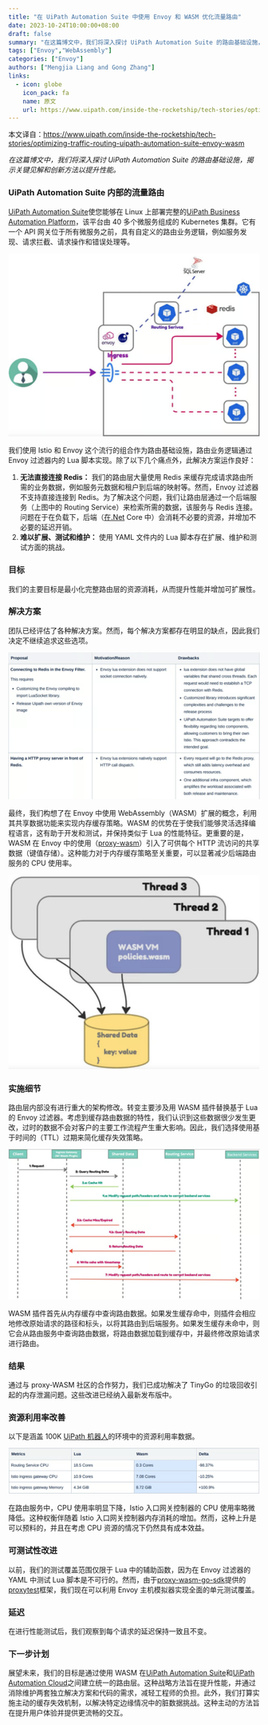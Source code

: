 ```yaml
---
title: "在 UiPath Automation Suite 中使用 Envoy 和 WASM 优化流量路由"
date: 2023-10-24T10:00:00+08:00
draft: false
summary: "在这篇博文中，我们将深入探讨 UiPath Automation Suite 的路由基础设施，揭示关键见解和创新方法以提升性能。"
tags: ["Envoy","WebAssembly"]
categories: ["Envoy"]
authors: ["Mengjia Liang and Gong Zhang"]
links:
  - icon: globe
    icon_pack: fa
    name: 原文
    url: https://www.uipath.com/inside-the-rocketship/tech-stories/optimizing-traffic-routing-uipath-automation-suite-envoy-wasm
---
```


本文译自：<https://www.uipath.com/inside-the-rocketship/tech-stories/optimizing-traffic-routing-uipath-automation-suite-envoy-wasm>

*在这篇博文中，我们将深入探讨 UiPath Automation Suite 的路由基础设施，揭示关键见解和创新方法以提升性能。*

### **UiPath Automation Suite 内部的流量路由**

[UiPath Automation Suite](https://www.uipath.com/product/automation-suite)使您能够在 Linux 上部署完整的[UiPath Business Automation Platform](https://www.uipath.com/product)，该平台由 40 多个微服务组成的 Kubernetes 集群。它有一个 API 网关位于所有微服务之前，具有自定义的路由业务逻辑，例如服务发现、请求拦截、请求操作和错误处理等。

![](1.png)

我们使用 Istio 和 Envoy 这个流行的组合作为路由基础设施，路由业务逻辑通过 Envoy 过滤器内的 Lua 脚本实现。除了以下几个痛点外，此解决方案运作良好：

1. **无法直接连接 Redis：** 我们的路由层大量使用 Redis 来缓存完成请求路由所需的业务数据，例如服务元数据和租户到后端的映射等。然而，Envoy 过滤器不支持直接连接到 Redis。为了解决这个问题，我们让路由层通过一个后端服务（上图中的 Routing Service）来检索所需的数据，该服务与 Redis 连接。问题在于在负载下，后端（[在.Net](http://xn--3ds.net/) Core 中）会消耗不必要的资源，并增加不必要的延迟开销。
2. **难以扩展、测试和维护：** 使用 YAML 文件内的 Lua 脚本存在扩展、维护和测试方面的挑战。

### **目标**

我们的主要目标是最小化完整路由层的资源消耗，从而提升性能并增加可扩展性。

### **解决方案**

团队已经评估了各种解决方案。然而，每个解决方案都存在明显的缺点，因此我们决定不继续追求这些选项。

![表格：提到了提案、原因和缺点](2.png)

最终，我们构想了在 Envoy 中使用 WebAssembly（WASM）扩展的概念，利用其共享数据功能来实现内存缓存策略。WASM 的优势在于使我们能够灵活选择编程语言，这有助于开发和测试，并保持类似于 Lua 的性能特征。更重要的是，WASM 在 Envoy 中的使用（[proxy-wasm](https://github.com/proxy-wasm)）引入了可供每个 HTTP 流访问的共享数据（键值存储）。这种能力对于内存缓存策略至关重要，可以显著减少后端路由服务的 CPU 使用率。

![](3.png)

### **实施细节**

路由层内部没有进行重大的架构修改。转变主要涉及用 WASM 插件替换基于 Lua 的 Envoy 过滤器。考虑到缓存路由数据的特性，我们认识到这些数据很少发生更改，过时的数据不会对客户的主要工作流程产生重大影响。因此，我们选择使用基于时间的（TTL）过期来简化缓存失效策略。

![](4.png)

WASM 插件首先从内存缓存中查询路由数据。如果发生缓存命中，则插件会相应地修改原始请求的路径和标头，以将其路由到后端服务。如果发生缓存未命中，则它会从路由服务中查询路由数据，将路由数据加载到缓存中，并最终修改原始请求进行路由。

### **结果**

通过与 proxy-WASM 社区的合作努力，我们已成功解决了 TinyGo 的垃圾回收引起的内存泄漏问题。这些改进已经纳入最新发布版中。

### **资源利用率改善**

以下是涵盖 100K [UiPath 机器人](https://www.uipath.com/product/robots)的环境中的资源利用率数据。

![](5.png)

在路由服务中，CPU 使用率明显下降，Istio 入口网关控制器的 CPU 使用率略微降低。这种权衡伴随着 Istio 入口网关控制器内存消耗的增加。然而，这种上升是可以预料的，并且在考虑 CPU 资源的情况下仍然具有成本效益。

### **可测试性改进**

以前，我们的测试覆盖范围仅限于 Lua 中的辅助函数，因为在 Envoy 过滤器的 YAML 中测试 Lua 脚本是不可行的。然而，由于[proxy-wasm-go-sdk](https://github.com/tetratelabs/proxy-wasm-go-sdk)提供的[proxytest](https://github.com/tetratelabs/proxy-wasm-go-sdk/tree/main/proxywasm/proxytest)框架，我们现在可以利用 Envoy 主机模拟器实现全面的单元测试覆盖。

### **延迟**

在进行性能测试后，我们观察到每个请求的延迟保持一致且不变。

### **下一步计划**

展望未来，我们的目标是通过使用 WASM 在[UiPath Automation Suite](https://www.uipath.com/product/automation-suite)和[UiPath Automation Cloud](https://www.uipath.com/product/automation-cloud)之间建立统一的路由层。这种战略方法旨在提升性能，并通过消除维护两套独立解决方案和代码的需求，减轻工程师的负担。此外，我们打算实施主动的缓存失效机制，以解决特定边缘情况中的脏数据挑战。这种主动的方法旨在提升用户体验并提供更流畅的交互。
